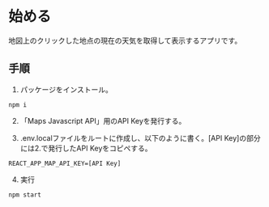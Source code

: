 # 始める
地図上のクリックした地点の現在の天気を取得して表示するアプリです。
## 手順 

1. パッケージをインストール。

```
npm i
```

2. 「Maps Javascript API」用のAPI Keyを発行する。

3. .env.localファイルをルートに作成し、以下のように書く。[API Key]の部分には2.で発行したAPI Keyをコピペする。
```
REACT_APP_MAP_API_KEY=[API Key]
```

4. 実行
```
npm start
```

